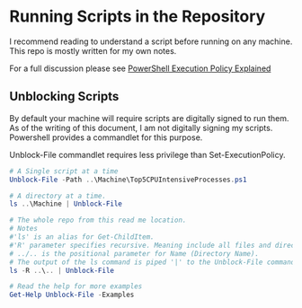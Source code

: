 # Running Scripts in the Repository

I recommend reading to understand a script before running on any machine. This repo is mostly written for my own notes.

For a full discussion please see [PowerShell Execution Policy Explained](https://thinkpowershell.com/powershell-execution-policy-explained/)

## Unblocking Scripts

By default your machine will require scripts are digitally signed to run them. As of the writing of this document, I am not digitally signing my scripts. Powershell provides a commandlet for this purpose.

Unblock-File commandlet requires less privilege than Set-ExecutionPolicy.

```powershell
# A Single script at a time
Unblock-File -Path ..\Machine\Top5CPUIntensiveProcesses.ps1

# A directory at a time. 
ls ..\Machine | Unblock-File

# The whole repo from this read me location. 
# Notes
#'ls' is an alias for Get-ChildItem.
#'R' parameter specifies recursive. Meaning include all files and directories under the specified path.
# ../.. is the positional parameter for Name (Directory Name).
# The output of the ls command is piped '|' to the Unblock-File commandlet. 
ls -R ..\.. | Unblock-File

# Read the help for more examples
Get-Help Unblock-File -Examples
```
